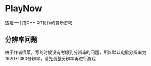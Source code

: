 # PlayNow
这是一个用C++ QT制作的音乐游戏

## 分辨率问题
由于作者很菜，写的时候没有考虑到分辨率的问题，所以默认电脑分辨率为1920\*1080分辨率，请先调整分辨率再进行游戏

